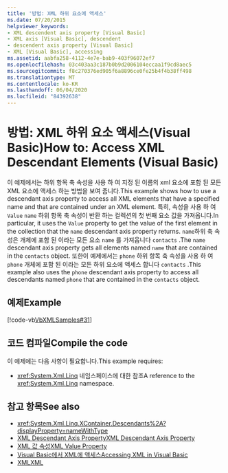 ```yaml
---
title: '방법: XML 하위 요소에 액세스'
ms.date: 07/20/2015
helpviewer_keywords:
- XML descendent axis property [Visual Basic]
- XML axis [Visual Basic], descendent
- descendent axis property [Visual Basic]
- XML [Visual Basic], accessing
ms.assetid: aabfa258-4112-4e7e-bab9-403f96072ef7
ms.openlocfilehash: 03c403aa3c187b0b9d2006104eccaa1f9cd8aec5
ms.sourcegitcommit: f8c270376ed905f6a8896ce0fe25b4f4b38ff498
ms.translationtype: MT
ms.contentlocale: ko-KR
ms.lasthandoff: 06/04/2020
ms.locfileid: "84392638"
---
```

# <a name="how-to-access-xml-descendant-elements-visual-basic"></a><span data-ttu-id="c8d36-102">방법: XML 하위 요소 액세스(Visual Basic)</span><span class="sxs-lookup"><span data-stu-id="c8d36-102">How to: Access XML Descendant Elements (Visual Basic)</span></span>
<span data-ttu-id="c8d36-103">이 예제에서는 하위 항목 축 속성을 사용 하 여 지정 된 이름의 xml 요소에 포함 된 모든 XML 요소에 액세스 하는 방법을 보여 줍니다.</span><span class="sxs-lookup"><span data-stu-id="c8d36-103">This example shows how to use a descendant axis property to access all XML elements that have a specified name and that are contained under an XML element.</span></span> <span data-ttu-id="c8d36-104">특히, 속성을 사용 하 여 `Value` `name` 하위 항목 축 속성이 반환 하는 컬렉션의 첫 번째 요소 값을 가져옵니다.</span><span class="sxs-lookup"><span data-stu-id="c8d36-104">In particular, it uses the `Value` property to get the value of the first element in the collection that the `name` descendant axis property returns.</span></span> <span data-ttu-id="c8d36-105">`name`하위 축 속성은 개체에 포함 된 이라는 모든 요소 `name` 를 가져옵니다 `contacts` .</span><span class="sxs-lookup"><span data-stu-id="c8d36-105">The `name` descendant axis property gets all elements named `name` that are contained in the `contacts` object.</span></span> <span data-ttu-id="c8d36-106">또한이 예제에서는 `phone` 하위 항목 축 속성을 사용 하 여 `phone` 개체에 포함 된 이라는 모든 하위 요소에 액세스 합니다 `contacts` .</span><span class="sxs-lookup"><span data-stu-id="c8d36-106">This example also uses the `phone` descendant axis property to access all descendants named `phone` that are contained in the `contacts` object.</span></span>  
  
## <a name="example"></a><span data-ttu-id="c8d36-107">예제</span><span class="sxs-lookup"><span data-stu-id="c8d36-107">Example</span></span>  
 [!code-vb[VbXMLSamples#31](~/samples/snippets/visualbasic/VS_Snippets_VBCSharp/VbXMLSamples/VB/XMLSamples13.vb#31)]  
  
## <a name="compile-the-code"></a><span data-ttu-id="c8d36-108">코드 컴파일</span><span class="sxs-lookup"><span data-stu-id="c8d36-108">Compile the code</span></span>  
 <span data-ttu-id="c8d36-109">이 예제에는 다음 사항이 필요합니다.</span><span class="sxs-lookup"><span data-stu-id="c8d36-109">This example requires:</span></span>  
  
- <span data-ttu-id="c8d36-110"><xref:System.Xml.Linq> 네임스페이스에 대한 참조</span><span class="sxs-lookup"><span data-stu-id="c8d36-110">A reference to the <xref:System.Xml.Linq> namespace.</span></span>  
  
## <a name="see-also"></a><span data-ttu-id="c8d36-111">참고 항목</span><span class="sxs-lookup"><span data-stu-id="c8d36-111">See also</span></span>

- <xref:System.Xml.Linq.XContainer.Descendants%2A?displayProperty=nameWithType>
- [<span data-ttu-id="c8d36-112">XML Descendant Axis Property</span><span class="sxs-lookup"><span data-stu-id="c8d36-112">XML Descendant Axis Property</span></span>](../../../language-reference/xml-axis/xml-descendant-axis-property.md)
- [<span data-ttu-id="c8d36-113">XML 값 속성</span><span class="sxs-lookup"><span data-stu-id="c8d36-113">XML Value Property</span></span>](../../../language-reference/xml-axis/xml-value-property.md)
- [<span data-ttu-id="c8d36-114">Visual Basic에서 XML에 액세스</span><span class="sxs-lookup"><span data-stu-id="c8d36-114">Accessing XML in Visual Basic</span></span>](accessing-xml.md)
- [<span data-ttu-id="c8d36-115">XML</span><span class="sxs-lookup"><span data-stu-id="c8d36-115">XML</span></span>](index.md)
